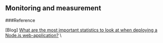 ## Monitoring and measurement

###Reference

[Blog] [What are the most important statistics to look at when deploying a Node.js web-application?](https://stackoverflow.com/questions/13262077/what-are-the-most-important-statistics-to-look-at-when-deploying-a-node-js-web-a) \